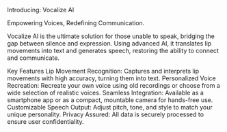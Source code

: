Introducing: Vocalize AI
 

Empowering Voices, Redefining Communication.

Vocalize AI is the ultimate solution for those unable to speak, bridging the gap between silence and expression. Using advanced AI, it translates lip movements into text and generates speech, restoring the ability to connect and communicate.

Key Features
    Lip Movement Recognition: Captures and interprets lip movements with high accuracy, turning them into text.
    Personalized Voice Recreation: Recreate your own voice using old recordings or choose from a wide selection of realistic voices.
    Seamless Integration: Available as a smartphone app or as a compact, mountable camera for hands-free use.
    Customizable Speech Output: Adjust pitch, tone, and style to match your unique personality.
    Privacy Assured: All data is securely processed to ensure user confidentiality.
